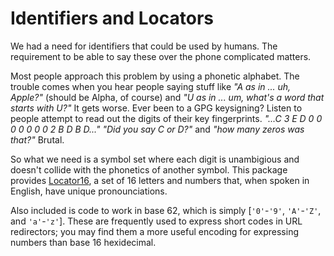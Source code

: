 Identifiers and Locators
========================

We had a need for identifiers that could be used by humans. The requirement to
be able to say these over the phone complicated matters.

Most people approach this problem by using a phonetic alphabet. The trouble
comes when you hear people saying stuff like _"A as in ... uh, Apple?"_ (should
be Alpha, of course) and _"U as in ... um, what's a word that starts with U?"_
It gets worse. Ever been to a GPG keysigning? Listen to people attempt to read
out the digits of their key fingerprints. _"...C 3 E D 0 0 0 0 0 0 0 2 B D B
D..."_ _"Did you say C or D?"_ and _"how many zeros was that?"_ Brutal.

So what we need is a symbol set where each digit is unambigious and doesn't
collide with the phonetics of another symbol. This package provides
[Locator16][], a set of 16 letters and numbers that, when spoken in English,
have unique pronounciations.

Also included is code to work in base 62, which is simply [`'0'`-`'9'`,
`'A'`-`'Z'`, and `'a'`-`'z'`]. These are frequently used to express short codes
in URL redirectors; you may find them a more useful encoding for expressing
numbers than base 16 hexidecimal.


[Locator16]: <https://hackage.haskell.org/package/locators/docs/Data-Locator.html>
